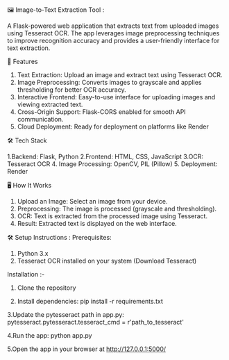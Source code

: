 🖼️ Image-to-Text Extraction Tool :

A Flask-powered web application that extracts text from uploaded images using Tesseract OCR. The app leverages image preprocessing techniques to improve recognition accuracy and provides a user-friendly interface for text extraction.

🚀 Features
1. Text Extraction: Upload an image and extract text using Tesseract OCR.
2. Image Preprocessing: Converts images to grayscale and applies thresholding for better OCR accuracy.
3. Interactive Frontend: Easy-to-use interface for uploading images and viewing extracted text.
4. Cross-Origin Support: Flask-CORS enabled for smooth API communication.
5. Cloud Deployment: Ready for deployment on platforms like Render

🛠️ Tech Stack

1.Backend: Flask, Python
2.Frontend: HTML, CSS, JavaScript
3.OCR: Tesseract OCR
4. Image Processing: OpenCV, PIL (Pillow)
5. Deployment: Render


🖥️ How It Works

1. Upload an Image: Select an image from your device.
2. Preprocessing: The image is processed (grayscale and thresholding).
3. OCR: Text is extracted from the processed image using Tesseract.
4. Result: Extracted text is displayed on the web interface.

🛠️ Setup Instructions :
Prerequisites:
1. Python 3.x
2. Tesseract OCR installed on your system (Download Tesseract)

Installation :-
1. Clone the repository  

2. Install dependencies:
pip install -r requirements.txt 

3.Update the pytesseract path in app.py:
pytesseract.pytesseract.tesseract_cmd = r'path_to_tesseract' 

4.Run the app:
python app.py 

5.Open the app in your browser at http://127.0.0.1:5000/
